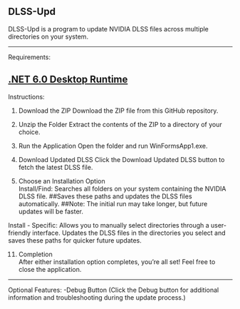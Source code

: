 DLSS-Upd
--------------------------------------------------------------------------------------------------------------
DLSS-Upd is a program to update NVIDIA DLSS files across multiple directories on your system. 

---------------------------------------------------------------------------------------------------------------
Requirements:

[.NET 6.0 Desktop Runtime
](https://dotnet.microsoft.com/en-us/download/dotnet/thank-you/runtime-desktop-6.0.35-windows-x64-installer?cid=getdotnetcore)
---------------------------------------------------------------------------------------------------------------
Instructions:
1. Download the ZIP
Download the ZIP file from this GitHub repository.

3. Unzip the Folder
Extract the contents of the ZIP to a directory of your choice.

5. Run the Application
Open the folder and run WinFormsApp1.exe.

7. Download Updated DLSS
Click the Download Updated DLSS button to fetch the latest DLSS file.

9. Choose an Installation Option   
Install/Find:
Searches all folders on your system containing the NVIDIA DLSS file.
##Saves these paths and updates the DLSS files automatically.
##Note: The initial run may take longer, but future updates will be faster.

Install - Specific:
Allows you to manually select directories through a user-friendly interface.
Updates the DLSS files in the directories you select and saves these paths for quicker future updates.

11. Completion    
After either installation option completes, you’re all set! Feel free to close the application.
---------------------------------------------------------------------------------------------------------------
Optional Features:
-Debug Button
(Click the Debug button for additional information and troubleshooting during the update process.)
